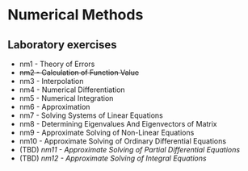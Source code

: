 # Numerical Methods
## Laboratory exercises

- nm1 - Theory of Errors
- ~~nm2 - Calculation of Function Value~~
- nm3 - Interpolation
- nm4 - Numerical Differentiation
- nm5 - Numerical Integration
- nm6 - Approximation
- nm7 - Solving Systems of Linear Equations
- nm8 - Determining Eigenvalues And Eigenvectors of Matrix
- nm9 - Approximate Solving of Non-Linear Equations
- nm10 - Approximate Solving of Ordinary Differential Equations
- (TBD) *nm11 - Approximate Solving of Partial Differential Equations* 
- (TBD) *nm12 - Approximate Solving of Integral Equations* 